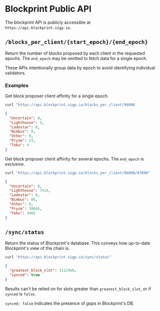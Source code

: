 # Blockprint Public API

The blockprint API is publicly accessible at `https://api.blockprint.sigp.io`.

## `/blocks_per_client/{start_epoch}/{end_epoch}`

Return the number of blocks proposed by each client in the requested epochs.
The `end_epoch` may be omitted to fetch data for a single epoch.

These APIs intentionally group data by epoch to avoid identifying individual validators.

### Examples

Get block proposer client affinity for a single epoch.

```bash
curl "https://api.blockprint.sigp.io/blocks_per_client/96000
```

```json
{
  "Uncertain": 0,
  "Lighthouse": 5,
  "Lodestar": 0,
  "Nimbus": 0,
  "Other": 0,
  "Prysm": 23,
  "Teku": 4
}
```

Get block proposer client affinity for several epochs. The `end_epoch` is _exclusive_.

```bash
curl "https://api.blockprint.sigp.io/blocks_per_client/96000/97000"
```

```json
{
  "Uncertain": 0,
  "Lighthouse": 7415,
  "Lodestar": 0,
  "Nimbus": 86,
  "Other": 0,
  "Prysm": 20665,
  "Teku": 3465
}
```

## `/sync/status`

Return the status of Blockprint's database. This conveys how up-to-date Blockprint's view of the
chain is.

```bash
curl "https://api.blockprint.sigp.io/sync/status"
```

```json
{
  "greatest_block_slot": 3112960,
  "synced": true
}
```

Results can't be relied on for slots greater than `greatest_block_slot`, or if `synced` is `false`.

`synced: false` indicates the presence of _gaps_ in Blockprint's DB.

